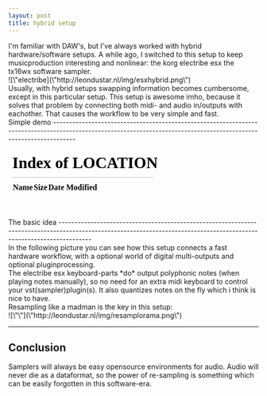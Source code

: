 ```yaml
---
layout: post
title: hybrid setup
---
```


<div>
<span arial="" background-color:="" font-family:="" font-size:="" font-style:="" line-height:="" normal="" rgb="" sans-serif="" style="\"color:">I'm familiar with DAW's, but I've always worked with hybrid hardware/software setups. A while ago, I switched to this setup to keep musicproduction interesting and nonlinear: the korg electribe esx the tx16wx software sampler.
</span>
</div>
<div>  

</div>
<div>![\"electribe](\"http://leondustar.nl/img/esxhybrid.png\")
</div>
<div>  

</div>
<div>
<span arial="" background-color:="" font-family:="" font-size:="" font-style:="" line-height:="" normal="" rgb="" sans-serif="" style="\"color:">  

</span>
</div>
<div>
<span arial="" background-color:="" font-family:="" font-size:="" font-style:="" line-height:="" normal="" rgb="" sans-serif="" style="\"color:">  

</span>
</div>
<div>
<span arial="" background-color:="" font-family:="" font-size:="" font-style:="" line-height:="" normal="" rgb="" sans-serif="" style="\"color:">Usually, with hybrid setups swapping information becomes cumbersome, except in this particular setup. This setup is awesome imho, because it solves that problem by connecting both midi- and audio in/outputs with eachother. That causes the workflow to be very simple and fast. 
</span>
</div>
<div>
<span arial="" background-color:="" font-family:="" font-size:="" font-style:="" line-height:="" normal="" rgb="" sans-serif="" style="\"color:">  

</span>
</div>
<span arial="" background-color:="" font-family:="" font-size:="" font-style:="" line-height:="" normal="" rgb="" sans-serif="" style="\"color:">Simple demo
</span>
-------------------------------------------------------------------------------------------------------------------------------------------------------------------


<div>
<span arial="" background-color:="" font-family:="" font-size:="" font-style:="" line-height:="" normal="" rgb="" sans-serif="" style="\"color:">  

</span>
</div>
<div>
<span arial="" background-color:="" font-family:="" font-size:="" font-style:="" line-height:="" normal="" rgb="" sans-serif="" style="\"color:">  

</span>
</div>
<div>
<iframe allowfullscreen="\"\"" frameborder="\"0\"" height="\"315\"" src="\"//www.youtube.com/embed/jl9I4Zcm2pg\"" width="\"260\"">
</iframe>
<span arial="" background-color:="" font-family:="" font-size:="" font-style:="" line-height:="" normal="" rgb="" sans-serif="" style="\"color:">  

</span>
</div>
<div>
<span arial="" background-color:="" font-family:="" font-size:="" font-style:="" line-height:="" normal="" rgb="" sans-serif="" style="\"color:">  

</span>
</div>
<div>
<span arial="" background-color:="" font-family:="" font-size:="" font-style:="" line-height:="" normal="" rgb="" sans-serif="" style="\"color:">  

</span>
</div>
<span arial="" background-color:="" font-family:="" font-size:="" font-style:="" line-height:="" normal="" rgb="" sans-serif="" style="\"color:">The basic idea
</span>
----------------------------------------------------------------------------------------------------------------------------------------------------------------------


<div>
<span arial="" background-color:="" font-family:="" font-size:="" font-style:="" line-height:="" normal="" rgb="" sans-serif="" style="\"color:">  

</span>
</div>
<div>
<span arial="" background-color:="" font-family:="" font-size:="" font-style:="" line-height:="" normal="" rgb="" sans-serif="" style="\"color:">In the following picture you can see how this setup connects a fast hardware workflow, with a optional world of digital multi-outputs and optional pluginprocessing. 
</span>
</div>
<div>
<span arial="" background-color:="" font-family:="" font-size:="" font-style:="" line-height:="" normal="" rgb="" sans-serif="" style="\"color:">The electribe esx keyboard-parts *do* output polyphonic notes (when playing notes manually), so no need for an extra midi keyboard to control your vst(sampler)plugin(s). It also quantizes notes on the fly which i think is nice to have.
</span>
</div>
<div>
<span arial="" background-color:="" font-family:="" font-size:="" font-style:="" line-height:="" normal="" rgb="" sans-serif="" style="\"color:">Resampling like a madman is the key in this setup:
</span>
</div>
<div>![\"\"](\"http://leondustar.nl/img/resamplorama.png\")
</div>
<div>  

</div>
<div>  

</div>
<div>  

</div>
<div>  
  

</div>
<div>  

</div>
<div>  

</div>
<div>  

</div>
<div>  

</div>
<div>  

</div>
<div>  

</div>
<div>  

</div>
<div>  

</div>
<div>  

</div>
<div>  

</div>
<div>  

</div>
<div>  

</div>
<div>  

</div>
<div>  

</div>
<div>  

</div>
<div>  

</div>  

---

Conclusion
----------


<div>  

</div>
<div>
<span line-height:="" style="\"font-size:">Samplers will always be easy opensource environments for audio. Audio will never die as a dataformat, so the power of re-sampling is something which can be easily forgotten in this software-era.
</span>
</div>